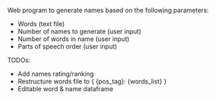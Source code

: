 Web program to generate names based on the following parameters:
- Words (text file)
- Number of names to generate (user input)
- Number of words in name (user input)
- Parts of speech order (user input)

TODOs:
- Add names rating/ranking
- Restructure words file to {
    {pos_tag}:
        {words_list}
}
- Editable word & name dataframe